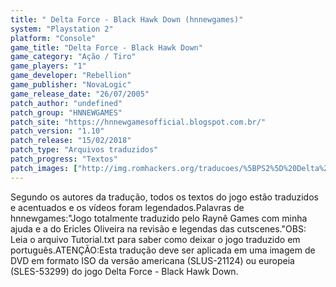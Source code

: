 ```yaml
---
title: " Delta Force - Black Hawk Down (hnnewgames)"
system: "Playstation 2"
platform: "Console"
game_title: "Delta Force - Black Hawk Down"
game_category: "Ação / Tiro"
game_players: "1"
game_developer: "Rebellion"
game_publisher: "NovaLogic"
game_release_date: "26/07/2005"
patch_author: "undefined"
patch_group: "HNNEWGAMES"
patch_site: "https://hnnewgamesofficial.blogspot.com.br/"
patch_version: "1.10"
patch_release: "15/02/2018"
patch_type: "Arquivos traduzidos"
patch_progress: "Textos"
patch_images: ["http://img.romhackers.org/traducoes/%5BPS2%5D%20Delta%20Force%20-%20Black%20Hawk%20Down%20-%20hnnewgames%20-%201.jpg","http://img.romhackers.org/traducoes/%5BPS2%5D%20Delta%20Force%20-%20Black%20Hawk%20Down%20-%20hnnewgames%20-%202.jpg","http://img.romhackers.org/traducoes/%5BPS2%5D%20Delta%20Force%20-%20Black%20Hawk%20Down%20-%20hnnewgames%20-%203.jpg"]
---
```

Segundo os autores da tradução, todos os textos do jogo estão traduzidos e acentuados e os vídeos foram legendados.Palavras de hnnewgames:"Jogo totalmente traduzido pelo Raynê Games com minha ajuda e a do Ericles Oliveira na revisão e legendas das cutscenes."OBS: Leia o arquivo Tutorial.txt para saber como deixar o jogo traduzido em português.ATENÇÃO:Esta tradução deve ser aplicada em uma imagem de DVD em formato ISO da versão americana (SLUS-21124) ou europeia (SLES-53299) do jogo Delta Force - Black Hawk Down.